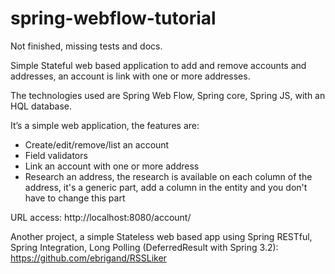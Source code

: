 spring-webflow-tutorial
=======================
Not finished, missing tests and docs.

Simple Stateful web based application to add and remove accounts and addresses, an account is link with one or more addresses. 

The technologies used are Spring Web Flow, Spring core, Spring JS, with an HQL database.

It’s a simple web application, the features are:
- Create/edit/remove/list an account
- Field validators
- Link an account with one or more address
- Research an address, the research is available on each column of the address, it's a generic part, add a column in the entity and you don't have to change this part

URL access: http://localhost:8080/account/

Another project, a simple Stateless web based app using Spring RESTful, Spring Integration, Long Polling (DeferredResult with Spring 3.2): https://github.com/ebrigand/RSSLiker